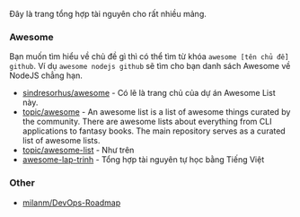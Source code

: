 

Đây là trang tổng hợp tài nguyên cho rất nhiều mảng.

### Awesome
Bạn muốn tìm hiểu về chủ đề gì thì có thể tìm từ khóa `awesome [tên chủ đề] github`. Ví dụ `awesome nodejs github` sẽ tìm cho bạn danh sách Awesome về NodeJS chẳng hạn.

- [sindresorhus/awesome](https://github.com/sindresorhus/awesome) - Có lẽ là trang chủ của dự án Awesome List này. 
- [topic/awesome](https://github.com/topics/awesome) - An awesome list is a list of awesome things curated by the community. There are awesome lists about everything from CLI applications to fantasy books. The main repository serves as a curated list of awesome lists.
- [topic/awesome-list](https://github.com/topics/awesome-list) - Như trên
- [awesome-lap-trinh](https://github.com/daihocmo/awesome-lap-trinh) - Tổng hợp tài nguyên tự học bằng Tiếng Việt


### Other
- [milanm/DevOps-Roadmap](https://github.com/milanm/DevOps-Roadmap)